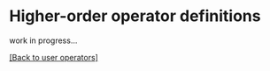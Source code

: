 # Higher-order operator definitions

work in progress...

[[Back to user operators]](../user-operators.md)

